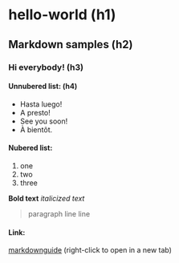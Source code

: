 # hello-world (h1)
## Markdown samples (h2)

### Hi everybody! (h3)

#### Unnubered list: (h4)

- Hasta luego!
- A presto!
- See you soon!
- À bientôt.

#### Nubered list:

1. one
2. two
3. three

**Bold text**
*italicized text*


> paragraph
line
line

#### Link:
[markdownguide](https://www.markdownguide.org/cheat-sheet/) (right-click to open in a new tab)



